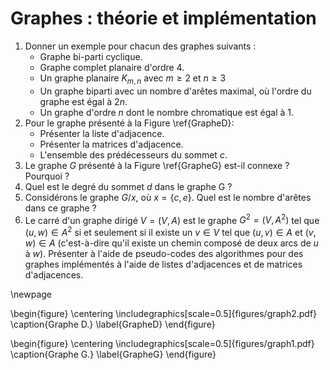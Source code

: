 # Graphes : théorie et implémentation

1. Donner un exemple pour chacun des graphes suivants :
    * Graphe bi-parti cyclique.
    * Graphe complet planaire d'ordre 4.
    * Un graphe planaire $K_{m, n}$ avec $m \geqslant 2$ et $n \geqslant 3$
    * Un graphe biparti avec un nombre d'arêtes maximal, où l'ordre du graphe est égal à $2n$.
    * Un graphe d'ordre $n$ dont le nombre chromatique est égal à 1.
1. Pour le graphe présenté à la Figure \ref{GrapheD}:
    * Présenter la liste d'adjacence.
    * Présenter la matrices d'adjacence.
    * L'ensemble des prédécesseurs du sommet $c$.
1. Le graphe $G$ présenté à la Figure \ref{GrapheG} est-il connexe ? Pourquoi ?
1. Quel est le degré du sommet $d$ dans le graphe G ?
1. Considérons le graphe $G/x$, où $x = \{c, e\}$. Quel est le nombre d'arêtes dans ce graphe ?
1. Le carré d'un graphe dirigé $V = (V, A)$ est le graphe $G^2 = (V, A^2)$ tel que $(u, w) \in A^2$ si et seulement si il existe un $v \in V$ tel que $(u, v) \in A$ et $(v, w) \in A$ (c'est-à-dire qu'il existe un chemin composé de deux arcs de $u$ à $w$). Présenter à l'aide de pseudo-codes des algorithmes pour des graphes implémentés à l'aide de listes d'adjacences et de matrices d'adjacences.

\newpage

\begin{figure}
\centering
\includegraphics[scale=0.5]{figures/graph2.pdf}
\caption{Graphe D.}
\label{GrapheD}
\end{figure}

\begin{figure}
\centering
\includegraphics[scale=0.5]{figures/graph1.pdf}
\caption{Graphe G.}
\label{GrapheG}
\end{figure}